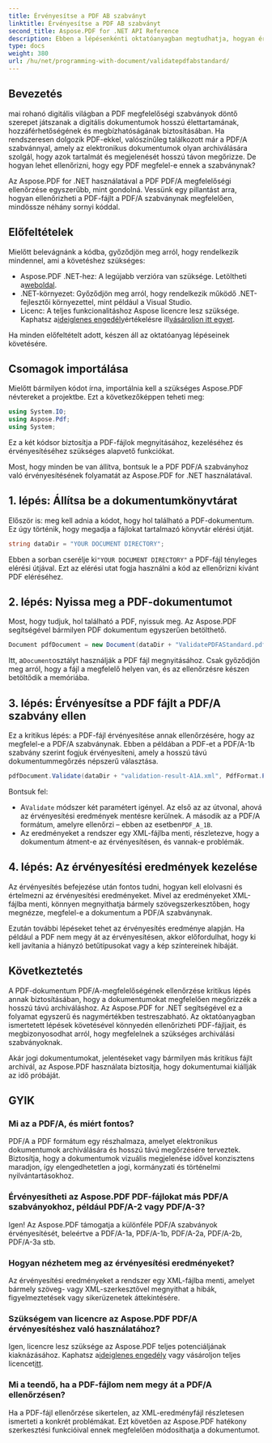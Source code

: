 ```yaml
---
title: Érvényesítse a PDF AB szabványt
linktitle: Érvényesítse a PDF AB szabványt
second_title: Aspose.PDF for .NET API Reference
description: Ebben a lépésenkénti oktatóanyagban megtudhatja, hogyan érvényesíthet PDF PDF/A-1b szabványhoz az Aspose.PDF for .NET használatával. Biztosítsa a megfelelőséget a hosszú távú archiváláshoz.
type: docs
weight: 380
url: /hu/net/programming-with-document/validatepdfabstandard/
---
```

## Bevezetés

mai rohanó digitális világban a PDF megfelelőségi szabványok döntő szerepet játszanak a digitális dokumentumok hosszú élettartamának, hozzáférhetőségének és megbízhatóságának biztosításában. Ha rendszeresen dolgozik PDF-ekkel, valószínűleg találkozott már a PDF/A szabvánnyal, amely az elektronikus dokumentumok olyan archiválására szolgál, hogy azok tartalmát és megjelenését hosszú távon megőrizze. De hogyan lehet ellenőrizni, hogy egy PDF megfelel-e ennek a szabványnak?

Az Aspose.PDF for .NET használatával a PDF PDF/A megfelelőségi ellenőrzése egyszerűbb, mint gondolná. Vessünk egy pillantást arra, hogyan ellenőrizheti a PDF-fájlt a PDF/A szabványnak megfelelően, mindössze néhány sornyi kóddal. 


## Előfeltételek

Mielőtt belevágnánk a kódba, győződjön meg arról, hogy rendelkezik mindennel, ami a követéshez szükséges:

-  Aspose.PDF .NET-hez: A legújabb verzióra van szüksége. Letöltheti a[weboldal](https://releases.aspose.com/pdf/net/).
- .NET-környezet: Győződjön meg arról, hogy rendelkezik működő .NET-fejlesztői környezettel, mint például a Visual Studio.
-  Licenc: A teljes funkcionalitáshoz Aspose licencre lesz szüksége. Kaphatsz a[ideiglenes engedély](https://purchase.aspose.com/temporary-license/)értékelésre ill[vásároljon itt egyet](https://purchase.aspose.com/buy).

Ha minden előfeltételt adott, készen áll az oktatóanyag lépéseinek követésére.

## Csomagok importálása

Mielőtt bármilyen kódot írna, importálnia kell a szükséges Aspose.PDF névtereket a projektbe. Ezt a következőképpen teheti meg:

```csharp
using System.IO;
using Aspose.Pdf;
using System;
```

Ez a két kódsor biztosítja a PDF-fájlok megnyitásához, kezeléséhez és érvényesítéséhez szükséges alapvető funkciókat.

Most, hogy minden be van állítva, bontsuk le a PDF PDF/A szabványhoz való érvényesítésének folyamatát az Aspose.PDF for .NET használatával.

## 1. lépés: Állítsa be a dokumentumkönyvtárat

Először is: meg kell adnia a kódot, hogy hol található a PDF-dokumentum. Ez úgy történik, hogy megadja a fájlokat tartalmazó könyvtár elérési útját.

```csharp
string dataDir = "YOUR DOCUMENT DIRECTORY";
```

 Ebben a sorban cserélje ki`"YOUR DOCUMENT DIRECTORY"` a PDF-fájl tényleges elérési útjával. Ezt az elérési utat fogja használni a kód az ellenőrizni kívánt PDF eléréséhez.

## 2. lépés: Nyissa meg a PDF-dokumentumot

Most, hogy tudjuk, hol található a PDF, nyissuk meg. Az Aspose.PDF segítségével bármilyen PDF dokumentum egyszerűen betölthető.

```csharp
Document pdfDocument = new Document(dataDir + "ValidatePDFAStandard.pdf");
```

 Itt, a`Document`osztályt használják a PDF fájl megnyitásához. Csak győződjön meg arról, hogy a fájl a megfelelő helyen van, és az ellenőrzésre készen betöltődik a memóriába.

## 3. lépés: Érvényesítse a PDF fájlt a PDF/A szabvány ellen

Ez a kritikus lépés: a PDF-fájl érvényesítése annak ellenőrzésére, hogy az megfelel-e a PDF/A szabványnak. Ebben a példában a PDF-et a PDF/A-1b szabvány szerint fogjuk érvényesíteni, amely a hosszú távú dokumentummegőrzés népszerű választása.

```csharp
pdfDocument.Validate(dataDir + "validation-result-A1A.xml", PdfFormat.PDF_A_1B);
```

Bontsuk fel:
-  A`Validate` módszer két paramétert igényel. Az első az az útvonal, ahová az érvényesítési eredmények mentésre kerülnek. A második az a PDF/A formátum, amelyre ellenőrzi – ebben az esetben`PDF_A_1B`.
- Az eredményeket a rendszer egy XML-fájlba menti, részletezve, hogy a dokumentum átment-e az érvényesítésen, és vannak-e problémák.

## 4. lépés: Az érvényesítési eredmények kezelése

Az érvényesítés befejezése után fontos tudni, hogyan kell elolvasni és értelmezni az érvényesítési eredményeket. Mivel az eredményeket XML-fájlba menti, könnyen megnyithatja bármely szövegszerkesztőben, hogy megnézze, megfelel-e a dokumentum a PDF/A szabványnak.

Ezután további lépéseket tehet az érvényesítés eredménye alapján. Ha például a PDF nem megy át az érvényesítésen, akkor előfordulhat, hogy ki kell javítania a hiányzó betűtípusokat vagy a kép színtereinek hibáját.

## Következtetés

A PDF-dokumentum PDF/A-megfelelőségének ellenőrzése kritikus lépés annak biztosításában, hogy a dokumentumokat megfelelően megőrizzék a hosszú távú archiváláshoz. Az Aspose.PDF for .NET segítségével ez a folyamat egyszerű és nagymértékben testreszabható. Az oktatóanyagban ismertetett lépések követésével könnyedén ellenőrizheti PDF-fájljait, és megbizonyosodhat arról, hogy megfelelnek a szükséges archiválási szabványoknak.

Akár jogi dokumentumokat, jelentéseket vagy bármilyen más kritikus fájlt archivál, az Aspose.PDF használata biztosítja, hogy dokumentumai kiállják az idő próbáját.

## GYIK

### Mi az a PDF/A, és miért fontos?
PDF/A a PDF formátum egy részhalmaza, amelyet elektronikus dokumentumok archiválására és hosszú távú megőrzésére terveztek. Biztosítja, hogy a dokumentumok vizuális megjelenése idővel konzisztens maradjon, így elengedhetetlen a jogi, kormányzati és történelmi nyilvántartásokhoz.

### Érvényesítheti az Aspose.PDF PDF-fájlokat más PDF/A szabványokhoz, például PDF/A-2 vagy PDF/A-3?
Igen! Az Aspose.PDF támogatja a különféle PDF/A szabványok érvényesítését, beleértve a PDF/A-1a, PDF/A-1b, PDF/A-2a, PDF/A-2b, PDF/A-3a stb.

### Hogyan nézhetem meg az érvényesítési eredményeket?
Az érvényesítési eredményeket a rendszer egy XML-fájlba menti, amelyet bármely szöveg- vagy XML-szerkesztővel megnyithat a hibák, figyelmeztetések vagy sikerüzenetek áttekintésére.

### Szükségem van licencre az Aspose.PDF PDF/A érvényesítéshez való használatához?
 Igen, licencre lesz szüksége az Aspose.PDF teljes potenciáljának kiaknázásához. Kaphatsz a[ideiglenes engedély](https://purchase.aspose.com/temporary-license/) vagy vásároljon teljes licencet[itt](https://purchase.aspose.com/buy).

### Mi a teendő, ha a PDF-fájlom nem megy át a PDF/A ellenőrzésen?
Ha a PDF-fájl ellenőrzése sikertelen, az XML-eredményfájl részletesen ismerteti a konkrét problémákat. Ezt követően az Aspose.PDF hatékony szerkesztési funkcióival ennek megfelelően módosíthatja a dokumentumot.